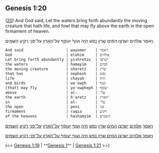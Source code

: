 ## Genesis 1:20

([20](http://biblehub.com/text/genesis/1-20.htm)) And God said, Let the waters bring forth abundantly the moving creature that hath life, and fowl that may fly above the earth in the open firmament of heaven.

וַיֹּ֣אמֶר אֱלֹהִ֔ים יִשְׁרְצ֣וּ הַמַּ֔יִם שֶׁ֖רֶץ נֶ֣פֶשׁ חַיָּ֑ה וְעֹוף֙ יְעֹופֵ֣ף עַל־הָאָ֔רֶץ עַל־פְּנֵ֖י רְקִ֥יעַ הַשָּׁמָֽיִם׃

	And said                   | wayomer    | ויאמר
	God                        | elohim     | אלהים
	Let bring forth abundantly | yishretzu  | ישרצו
	the waters                 | hamayim    | המים
	the moving creature        | sheretz    | שרץ
	that has                   | nephesh    | נפש
	life                       | chayah     | חיה
	and birds                  | we'owph    | ועוף
	[that] may fly             | ye'owpheph | יעופף
	above                      | al-        | על־
	the earth                  | h'aretz    | ־הארץ
	in                         | al-        | על־
	the open                   | peni       | פני
	firmament                  | raqia      | רקיע
	of the heavens             | hashamyim  | השמים׃

[ויאמר](/keys/VIAMR) [אלהים](/keys/ALHIM) [ישרצו](/keys/IShRTzV) [המים](/keys/HMIM) [שרץ](/keys/ShRTz) [נפש](/keys/NPSh) [חיה](/keys/ChIH) [ועוף](/keys/VOVP) [יעופף](/keys/IOVPP) [על־הארץ](/keys/OL-HARTz) [על־פני](/keys/OL-PNI) [רקיע](/keys/RQIO) [השמים](/keys/HShMIM)׃

[ויאמר אלהים ישרצו המים שרץ נפש חיה ועוף יעופף על־הארץ על־פני רקיע השמים](/keys/VIAMR.ALHIM.IShRTzV.HMIM.ShRTz.NPSh.ChIH.VOVP.IOVPP.OL-HARTz.OL-PNI.RQIO.HShMIM)׃

(<< [Genesis 1:19](/genesis/1/19) | ^^[Genesis 1](/genesis/1)^^ | [Genesis 1:21](/genesis/1/21) >>)
